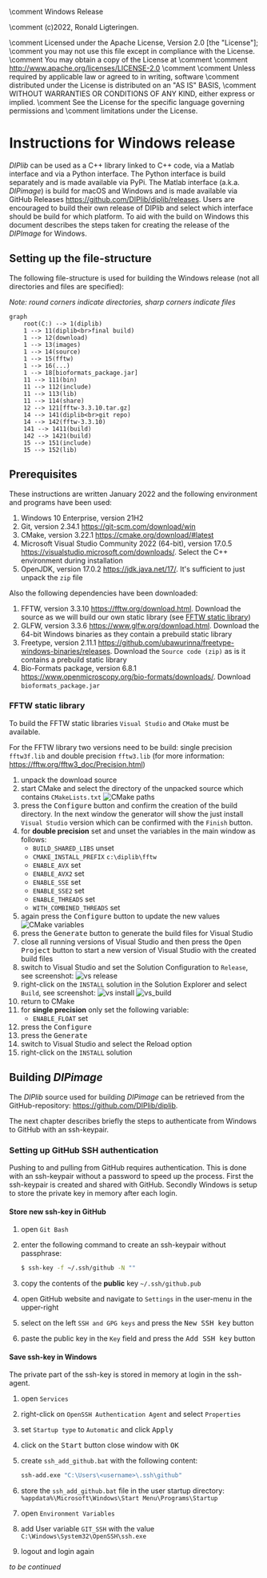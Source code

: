 \comment Windows Release

\comment (c)2022, Ronald Ligteringen.

\comment Licensed under the Apache License, Version 2.0 [the "License"];
\comment you may not use this file except in compliance with the License.
\comment You may obtain a copy of the License at
\comment
\comment    http://www.apache.org/licenses/LICENSE-2.0
\comment
\comment Unless required by applicable law or agreed to in writing, software
\comment distributed under the License is distributed on an "AS IS" BASIS,
\comment WITHOUT WARRANTIES OR CONDITIONS OF ANY KIND, either express or implied.
\comment See the License for the specific language governing permissions and
\comment limitations under the License.

# Instructions for Windows release

*DIPlib* can be used as a C++ library linked to C++ code, via a Matlab interface and via a Python interface. The Python interface is build separately and is made available via PyPi. The Matlab interface (a.k.a. *DIPimage*) is build for macOS and Windows and is made available via GitHub Releases <https://github.com/DIPlib/diplib/releases>. Users are encouraged to build their own release of DIPlib and select which interface should be build for which platform. To aid with the build on Windows this document describes the steps taken for creating the release of the *DIPImage* for Windows.

## Setting up the file-structure

The following file-structure is used for building the Windows release (not all directories and files are specified):

*Note: round corners indicate directories, sharp corners indicate files*

```mermaid
graph
    root(C:) --> 1(diplib)
    1 --> 11(diplib<br>final build)
    1 --> 12(download)
    1 --> 13(images)
    1 --> 14(source)
    1 --> 15(fftw)
    1 --> 16(...)
    1 --> 18[bioformats_package.jar]
    11 --> 111(bin)
    11 --> 112(include)
    11 --> 113(lib)
    11 --> 114(share)
    12 --> 121[fftw-3.3.10.tar.gz]
    14 --> 141(diplib<br>git repo)
    14 --> 142(fftw-3.3.10)
    141 --> 1411(build)
    142 --> 1421(build)
    15 --> 151(include)
    15 --> 152(lib)

```

## Prerequisites

These instructions are written January 2022 and the following environment and programs have been used:

1. Windows 10 Enterprise, version 21H2
1. Git, version 2.34.1 <https://git-scm.com/download/win>
1. CMake, version 3.22.1 <https://cmake.org/download/#latest>
1. Microsoft Visual Studio Community 2022 (64-bit), version 17.0.5 <https://visualstudio.microsoft.com/downloads/>. Select the C++ environment during installation
1. OpenJDK, version 17.0.2 <https://jdk.java.net/17/>. It's sufficient to just unpack the `zip` file

Also the following dependencies have been downloaded:

1. FFTW, version 3.3.10 <https://fftw.org/download.html>. Download the source as we will build our own static library (see [FFTW static library](#fftw-static-library))
1. GLFW, version 3.3.6 <https://www.glfw.org/download.html>. Download the 64-bit Windows binaries as they contain a prebuild static library
1. Freetype, version 2.11.1 <https://github.com/ubawurinna/freetype-windows-binaries/releases>. Download the `Source code (zip)` as is it contains a prebuild static library
1. Bio-Formats package, version 6.8.1 <https://www.openmicroscopy.org/bio-formats/downloads/>. Download `bioformats_package.jar`

### FFTW static library

To build the FFTW static libraries `Visual Studio` and `CMake` must be available.

For the FFTW library two versions need to be build: single precision `fftw3f.lib` and double precision `fftw3.lib` (for more information: <https://fftw.org/fftw3_doc/Precision.html>)

1. unpack the download source
1. start CMake and select the directory of the unpacked source which contains `CMakeLists.txt`
  ![CMake paths](cmake_paths.PNG)
1. press the <kbd>Configure</kbd> button and confirm the creation of the build directory. In the next window the generator will show the just install `Visual Studio` version which can be confirmed with the `Finish` button.
1. for **double precision** set and unset the variables in the main window as follows:
   - `BUILD_SHARED_LIBS` unset
   - `CMAKE_INSTALL_PREFIX` `c:\diplib\fftw`
   - `ENABLE_AVX` set
   - `ENABLE_AVX2` set
   - `ENABLE_SSE` set
   - `ENABLE_SSE2` set
   - `ENABLE_THREADS` set
   - `WITH_COMBINED_THREADS` set
1. again press the <kbd>Configure</kbd> button to update the new values
  ![CMake variables](cmake_variables.PNG)
1. press the <kbd>Generate</kbd> button to generate the build files for Visual Studio
1. close all running versions of Visual Studio and then press the <kbd>Open Project</kbd> button to start a new version of Visual Studio with the created build files
1. switch to Visual Studio and set the Solution Configuration to `Release`, see screenshot:
  ![vs release](vs_release.PNG)
1. right-click on the `INSTALL` solution in the Solution Explorer and select `Build`, see screenshot:
  ![vs install](vs_install.PNG)
  ![vs_build](vs_build.PNG)
1. return to CMake
1. for **single precision** only set the following variable:
   - `ENABLE_FLOAT` set
1. press the <kbd>Configure</kbd>
1. press the <kbd>Generate</kbd>
1. switch to Visual Studio and select the Reload option
1. right-click on the `INSTALL` solution

## Building *DIPimage*

The *DIPlib* source used for building *DIPimage* can be retrieved from the GitHub-repository: <https://github.com/DIPlib/diplib>.

The next chapter describes briefly the steps to authenticate from Windows to GitHub with an ssh-keypair.

### Setting up GitHub SSH authentication

Pushing to and pulling from GitHub requires authentication. This is done with an ssh-keypair without a password to speed up the process. First the ssh-keypair is created and shared with GitHub. Secondly Windows is setup to store the private key in memory after each login.

#### Store new ssh-key in GitHub

1. open `Git Bash`
1. enter the following command to create an ssh-keypair without passphrase:

   ```bash
   $ ssh-key -f ~/.ssh/github -N ""
   ```

3. copy the contents of the **public** key `~/.ssh/github.pub`
1. open GitHub website and navigate to `Settings` in the user-menu in the upper-right
1. select on the left `SSH and GPG keys` and press the <kbd>New SSH key</kbd> button
1. paste the public key in the `Key` field and press the <kbd>Add SSH key</kbd> button

#### Save ssh-key in Windows

The private part of the ssh-key is stored in memory at login in the ssh-agent.

1. open `Services`
1. right-click on `OpenSSH Authentication Agent` and select `Properties`
1. set `Startup type` to `Automatic` and click <kbd>Apply</kbd>
1. click on the <kbd>Start</kbd> button close window with <kbd>OK</kbd>
1. create `ssh_add_github.bat` with the following content:

   ```bat
   ssh-add.exe "C:\Users\<username>\.ssh\github"
   ```
1. store the `ssh_add_github.bat` file in the user startup directory: ` %appdata%\Microsoft\Windows\Start Menu\Programs\Startup`
1. open `Environment Variables`
1. add User variable `GIT_SSH` with the value `C:\Windows\System32\OpenSSH\ssh.exe`
1. logout and login again

*to be continued*